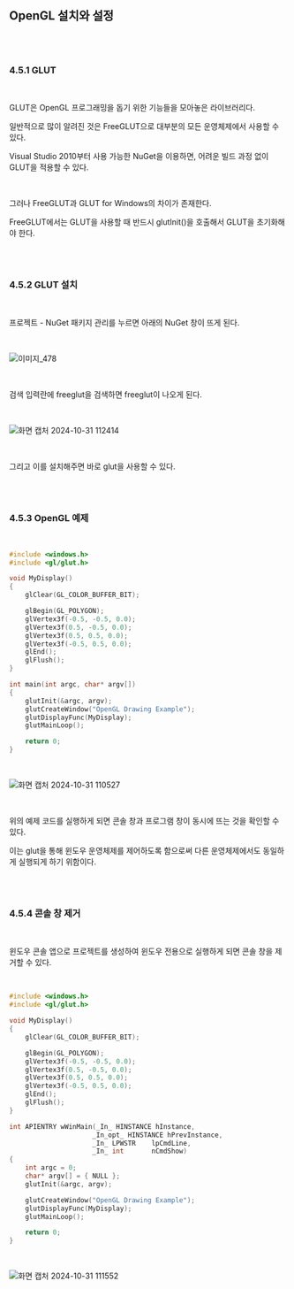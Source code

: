 ## OpenGL 설치와 설정

</br>
</br>

### 4.5.1 GLUT

</br>

GLUT은 OpenGL 프로그래밍을 돕기 위한 기능들을 모아놓은 라이브러리다.

일반적으로 많이 알려진 것은 FreeGLUT으로 대부분의 모든 운영체제에서 사용할 수 있다.

Visual Studio 2010부터 사용 가능한 NuGet을 이용하면, 어려운 빌드 과정 없이 GLUT을 적용할 수 있다.

</br>

그러나 FreeGLUT과 GLUT for Windows의 차이가 존재한다.

FreeGLUT에서는 GLUT을 사용할 때 반드시 glutInit()을 호출해서 GLUT을 초기화해야 한다.

</br>
</br>

### 4.5.2 GLUT 설치

</br>

프로젝트 - NuGet 패키지 관리를 누르면 아래의 NuGet 창이 뜨게 된다.

</br>

![이미지_478](https://github.com/user-attachments/assets/2cad955b-a358-4996-a667-4d8d4c6f7efe)

</br>

검색 입력란에 freeglut을 검색하면 freeglut이 나오게 된다.

</br>

![화면 캡처 2024-10-31 112414](https://github.com/user-attachments/assets/d8bbb749-51b0-4cc1-b43b-8f5a4c57205b)

</br>

그리고 이를 설치해주면 바로 glut을 사용할 수 있다.

</br>
</br>

### 4.5.3 OpenGL 예제

</br>

```C
#include <windows.h>
#include <gl/glut.h>

void MyDisplay()
{
	glClear(GL_COLOR_BUFFER_BIT);

	glBegin(GL_POLYGON);
	glVertex3f(-0.5, -0.5, 0.0);
	glVertex3f(0.5, -0.5, 0.0);
	glVertex3f(0.5, 0.5, 0.0);
	glVertex3f(-0.5, 0.5, 0.0);
	glEnd();
	glFlush();
}

int main(int argc, char* argv[])
{
	glutInit(&argc, argv);
	glutCreateWindow("OpenGL Drawing Example");
	glutDisplayFunc(MyDisplay);
	glutMainLoop();

	return 0;
}
```
</br>

![화면 캡처 2024-10-31 110527](https://github.com/user-attachments/assets/b2b83abc-4348-4278-8a41-2add47b0f3da)

</br>

위의 예제 코드를 실행하게 되면 콘솔 창과 프로그램 창이 동시에 뜨는 것을 확인할 수 있다.

이는 glut을 통해 윈도우 운영체제를 제어하도록 함으로써 다른 운영체제에서도 동일하게 실행되게 하기 위함이다.

</br>
</br>

### 4.5.4 콘솔 창 제거

</br>

윈도우 콘솔 앱으로 프로젝트를 생성하여 윈도우 전용으로 실행하게 되면 콘솔 창을 제거할 수 있다.

</br>

```C
#include <windows.h>
#include <gl/glut.h>

void MyDisplay()
{
	glClear(GL_COLOR_BUFFER_BIT);

	glBegin(GL_POLYGON);
	glVertex3f(-0.5, -0.5, 0.0);
	glVertex3f(0.5, -0.5, 0.0);
	glVertex3f(0.5, 0.5, 0.0);
	glVertex3f(-0.5, 0.5, 0.0);
	glEnd();
	glFlush();
}

int APIENTRY wWinMain(_In_ HINSTANCE hInstance,
                     _In_opt_ HINSTANCE hPrevInstance,
                     _In_ LPWSTR    lpCmdLine,
                     _In_ int       nCmdShow)
{
	int argc = 0;
	char* argv[] = { NULL };
	glutInit(&argc, argv);

	glutCreateWindow("OpenGL Drawing Example");
	glutDisplayFunc(MyDisplay);
	glutMainLoop();

	return 0;
}
```
</br>

![화면 캡처 2024-10-31 111552](https://github.com/user-attachments/assets/83890d6e-0a64-4ac2-91b5-b620503892f3)

</br>
